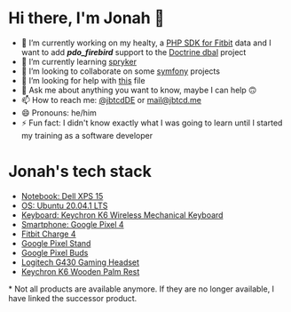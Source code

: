 # Hi there, I'm Jonah 👋

- 🔭 I’m currently working on my healty, a [PHP SDK for Fitbit](https://github.com/jbtcd/fitbit-sdk-php) data and I want to add ***pdo_firebird*** support to the [Doctrine dbal](https://github.com/doctrine/dbal) project
- 🌱 I’m currently learning [spryker](https://github.com/spryker)
- 👯 I’m looking to collaborate on some [symfony](https://github.com/symfony) projects
- 🤔 I’m looking for help with [this](https://github.com/jbtcd/jbtcd/blob/master/README.md) file
- 💬 Ask me about anything you want to know, maybe I can help 🙃
- 📫 How to reach me: [@jbtcdDE](https://twitter.com/jbtcdDE) or [mail@jbtcd.me](mailto:mail@jbtcd.me)
- 😄 Pronouns: he/him
- ⚡ Fun fact: I didn't know exactly what I was going to learn until I started my training as a software developer

# Jonah's tech stack
- [Notebook: Dell XPS 15](https://www.dell.com/en-us/shop/cty/pdp/spd/xps-15-7590-laptop/xn7590edlds)
- [OS: Ubuntu 20.04.1 LTS](https://releases.ubuntu.com/20.04/)
- [Keyboard: Keychron K6 Wireless Mechanical Keyboard](https://www.keychron.com/products/keychron-k6-wireless-mechanical-keyboard?variant=31441091592281)
- [Smartphone: Google Pixel 4](https://store.google.com/product/pixel_4)
- [Fitbit Charge 4](https://www.fitbit.com/global/us/products/trackers/charge4)
- [Google Pixel Stand](https://store.google.com/product/pixel_stand)
- [Google Pixel Buds](https://store.google.com/product/pixel_buds)
- [Logitech G430 Gaming Headset](https://www.amazon.com/Logitech-Surround-Gaming-Headset-Leatherette/dp/B07MRMHML9)
- [Keychron K6 Wooden Palm Rest](https://www.keychron.com/products/k6-walnut-wood-palm-rest)

\* Not all products are available anymore. If they are no longer available, I have linked the successor product.
